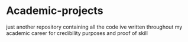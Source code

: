 # Academic-projects
just another repository containing all the code ive written throughout my academic career for credibility purposes and proof of skill

